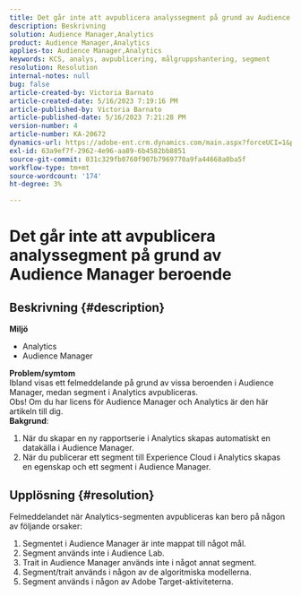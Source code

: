 ```yaml
---
title: Det går inte att avpublicera analyssegment på grund av Audience Manager beroende
description: Beskrivning
solution: Audience Manager,Analytics
product: Audience Manager,Analytics
applies-to: Audience Manager,Analytics
keywords: KCS, analys, avpublicering, målgruppshantering, segment
resolution: Resolution
internal-notes: null
bug: false
article-created-by: Victoria Barnato
article-created-date: 5/16/2023 7:19:16 PM
article-published-by: Victoria Barnato
article-published-date: 5/16/2023 7:21:28 PM
version-number: 4
article-number: KA-20672
dynamics-url: https://adobe-ent.crm.dynamics.com/main.aspx?forceUCI=1&pagetype=entityrecord&etn=knowledgearticle&id=08620c86-1ef4-ed11-8848-6045bd006ce9
exl-id: 63a9ef7f-2962-4e96-aa89-6b4582bb8851
source-git-commit: 031c329fb0760f907b7969770a9fa44668a0ba5f
workflow-type: tm+mt
source-wordcount: '174'
ht-degree: 3%

---
```


# Det går inte att avpublicera analyssegment på grund av Audience Manager beroende

## Beskrivning {#description}

<b>Miljö</b>
- Analytics 
- Audience Manager

<b>Problem/symtom</b><br>Ibland visas ett felmeddelande på grund av vissa beroenden i Audience Manager, medan segment i Analytics avpubliceras.<br>Obs! Om du har licens för Audience Manager och Analytics är den här artikeln till dig.
 <br><b>Bakgrund</b>:
1. När du skapar en ny rapportserie i Analytics skapas automatiskt en datakälla i Audience Manager.
2. När du publicerar ett segment till Experience Cloud i Analytics skapas en egenskap och ett segment i Audience Manager.



## Upplösning {#resolution}


Felmeddelandet när Analytics-segmenten avpubliceras kan bero på någon av följande orsaker:

1. Segmentet i Audience Manager är inte mappat till något mål.
2. Segment används inte i Audience Lab.
3. Trait in Audience Manager används inte i något annat segment.
4. Segment/trait används i någon av de algoritmiska modellerna.
5. Segment används i någon av Adobe Target-aktiviteterna.

